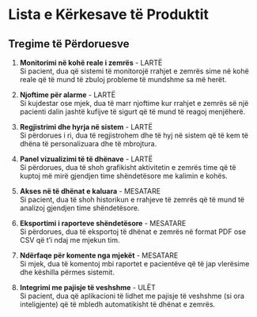 # Lista e Kërkesave të Produktit

## Tregime të Përdoruesve

1. **Monitorimi në kohë reale i zemrës** - LARTË  
   Si pacient, dua që sistemi të monitorojë rrahjet e zemrës sime në kohë reale që të mund të zbuloj probleme të mundshme sa më herët.

2. **Njoftime për alarme** - LARTË  
   Si kujdestar ose mjek, dua të marr njoftime kur rrahjet e zemrës së një pacienti dalin jashtë kufijve të sigurt që të mund të reagoj menjëherë.

3. **Regjistrimi dhe hyrja në sistem** - LARTË  
   Si përdorues i ri, dua të regjistrohem dhe të hyj në sistem që të kem të dhëna të personalizuara dhe të mbrojtura.

4. **Panel vizualizimi të të dhënave** - LARTË  
   Si përdorues, dua të shoh grafikisht aktivitetin e zemrës time që të kuptoj më mirë gjendjen time shëndetësore me kalimin e kohës.

5. **Akses në të dhënat e kaluara** - MESATARE  
   Si pacient, dua të shoh historikun e rrahjeve të zemrës që të mund të analizoj gjendjen time shëndetësore.

6. **Eksportimi i raporteve shëndetësore** - MESATARE  
   Si përdorues, dua të eksportoj të dhënat e zemrës në format PDF ose CSV që t’i ndaj me mjekun tim.

7. **Ndërfaqe për komente nga mjekët** - MESATARE  
   Si mjek, dua të komentoj mbi raportet e pacientëve që të jap vlerësime dhe këshilla përmes sistemit.

8. **Integrimi me pajisje të veshshme** - ULËT  
   Si pacient, dua që aplikacioni të lidhet me pajisje të veshshme (si ora inteligjente) që të mbledh automatikisht të dhënat e zemrës.
